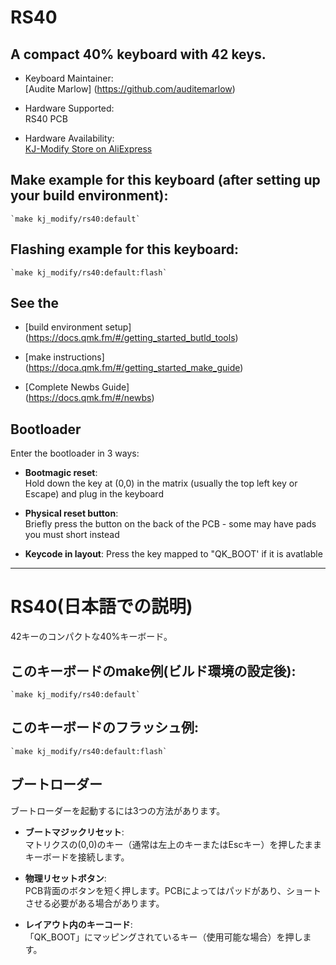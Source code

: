 # RS40

## A compact 40% keyboard with 42 keys.

- Keyboard Maintainer:  
    [Audite Marlow] (https://github.com/auditemarlow)  

- Hardware Supported:  
    RS40 PCB

- Hardware Availability:  
    [KJ-Modify Store on AliExpress](https://www.aliexpress.us/item/3256803963501165.html)

## Make example for this keyboard (after setting up your build environment):  

    `make kj_modify/rs40:default`

## Flashing example for this keyboard:  

    `make kj_modify/rs40:default:flash`

## See the 

* [build environment setup]  
    (https://docs.qmk.fm/#/getting_started_butld_tools)

* [make instructions]  
    (https://doca.qmk.fm/#/getting_started_make_guide)

* [Complete Newbs Guide]  
    (https://docs.qmk.fm/#/newbs)

## Bootloader

Enter the bootloader in 3 ways:

* **Bootmagic reset**:  
Hold down the key at (0,0) in the matrix (usually the top left key or Escape) and plug in the keyboard

* **Physical reset button**:  
Briefly press the button on the back of the PCB - some may have pads you must short instead

* **Keycode in layout**:
Press the key mapped to "QK_BOOT' if it is avatlable

***  
# RS40(日本語での説明)  

42キーのコンパクトな40%キーボード。  

## このキーボードのmake例(ビルド環境の設定後):  

    `make kj_modify/rs40:default`

## このキーボードのフラッシュ例:  

    `make kj_modify/rs40:default:flash`

## ブートローダー

ブートローダーを起動するには3つの方法があります。

* **ブートマジックリセット**:  
    マトリクスの(0,0)のキー（通常は左上のキーまたはEscキー）を押したままキーボードを接続します。

* **物理リセットボタン**:  
    PCB背面のボタンを短く押します。PCBによってはパッドがあり、ショートさせる必要がある場合があります。

* **レイアウト内のキーコード**:  
    「QK_BOOT」にマッピングされているキー（使用可能な場合）を押します。


